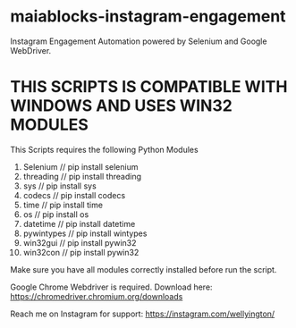 # maiablocks-instagram-engagement
Instagram Engagement Automation powered by Selenium and Google WebDriver.
# THIS SCRIPTS IS COMPATIBLE WITH WINDOWS AND USES WIN32 MODULES

This Scripts requires the following Python Modules
1. Selenium       // pip install selenium
2. threading      // pip install threading
3. sys            // pip install sys
4. codecs         // pip install codecs
5. time           // pip install time
6. os             // pip install os
7. datetime       // pip install datetime
8. pywintypes     // pip install wintypes
9. win32gui       // pip install pywin32
10. win32con      // pip install pywin32

Make sure you have all modules correctly installed before run the script.

Google Chrome Webdriver is required.
Download here: https://chromedriver.chromium.org/downloads

Reach me on Instagram for support: https://instagram.com/wellyington/
